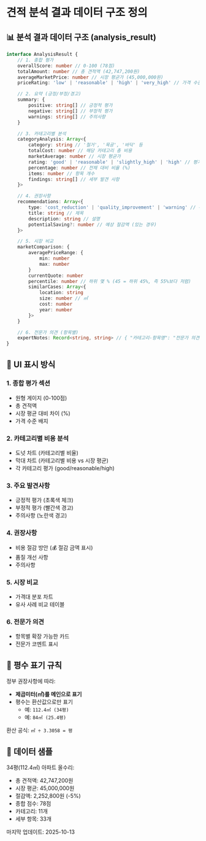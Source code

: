 # 견적 분석 결과 데이터 구조 정의

## 📊 분석 결과 데이터 구조 (analysis_result)

```typescript
interface AnalysisResult {
	// 1. 종합 평가
	overallScore: number // 0-100 (78점)
	totalAmount: number // 총 견적액 (42,747,200원)
	averageMarketPrice: number // 시장 평균가 (45,000,000원)
	priceRating: 'low' | 'reasonable' | 'high' | 'very_high' // 가격 수준

	// 2. 요약 (긍정/부정/경고)
	summary: {
		positive: string[] // 긍정적 평가
		negative: string[] // 부정적 평가
		warnings: string[] // 주의사항
	}

	// 3. 카테고리별 분석
	categoryAnalysis: Array<{
		category: string // '철거', '목공', '바닥' 등
		totalCost: number // 해당 카테고리 총 비용
		marketAverage: number // 시장 평균가
		rating: 'good' | 'reasonable' | 'slightly_high' | 'high' // 평가
		percentage: number // 전체 대비 비율 (%)
		items: number // 항목 개수
		findings: string[] // 세부 발견 사항
	}>

	// 4. 권장사항
	recommendations: Array<{
		type: 'cost_reduction' | 'quality_improvement' | 'warning' // 유형
		title: string // 제목
		description: string // 설명
		potentialSaving?: number // 예상 절감액 (있는 경우)
	}>

	// 5. 시장 비교
	marketComparison: {
		averagePriceRange: {
			min: number
			max: number
		}
		currentQuote: number
		percentile: number // 하위 몇 % (45 = 하위 45%, 즉 55%보다 저렴)
		similarCases: Array<{
			location: string
			size: number // ㎡
			cost: number
			year: number
		}>
	}

	// 6. 전문가 의견 (항목별)
	expertNotes: Record<string, string> // { "카테고리-항목명": "전문가 의견" }
}
```

## 🎨 UI 표시 방식

### 1. 종합 평가 섹션
- 원형 게이지 (0-100점)
- 총 견적액
- 시장 평균 대비 차이 (%)
- 가격 수준 배지

### 2. 카테고리별 비용 분석
- 도넛 차트 (카테고리별 비율)
- 막대 차트 (카테고리별 비용 vs 시장 평균)
- 각 카테고리 평가 (good/reasonable/high)

### 3. 주요 발견사항
- 긍정적 평가 (초록색 체크)
- 부정적 평가 (빨간색 경고)
- 주의사항 (노란색 경고)

### 4. 권장사항
- 비용 절감 방안 (💰 절감 금액 표시)
- 품질 개선 사항
- 주의사항

### 5. 시장 비교
- 가격대 분포 차트
- 유사 사례 비교 테이블

### 6. 전문가 의견
- 항목별 확장 가능한 카드
- 전문가 코멘트 표시

## 📏 평수 표기 규칙

정부 권장사항에 따라:
- **제곱미터(㎡)를 메인으로 표기**
- 평수는 환산값으로만 표기
  - 예: `112.4㎡ (34평)`
  - 예: `84㎡ (25.4평)`

환산 공식: `㎡ ÷ 3.3058 = 평`

## 🎯 데이터 샘플

34평(112.4㎡) 아파트 올수리:
- 총 견적액: 42,747,200원
- 시장 평균: 45,000,000원
- 절감액: 2,252,800원 (-5%)
- 종합 점수: 78점
- 카테고리: 11개
- 세부 항목: 33개

마지막 업데이트: 2025-10-13
